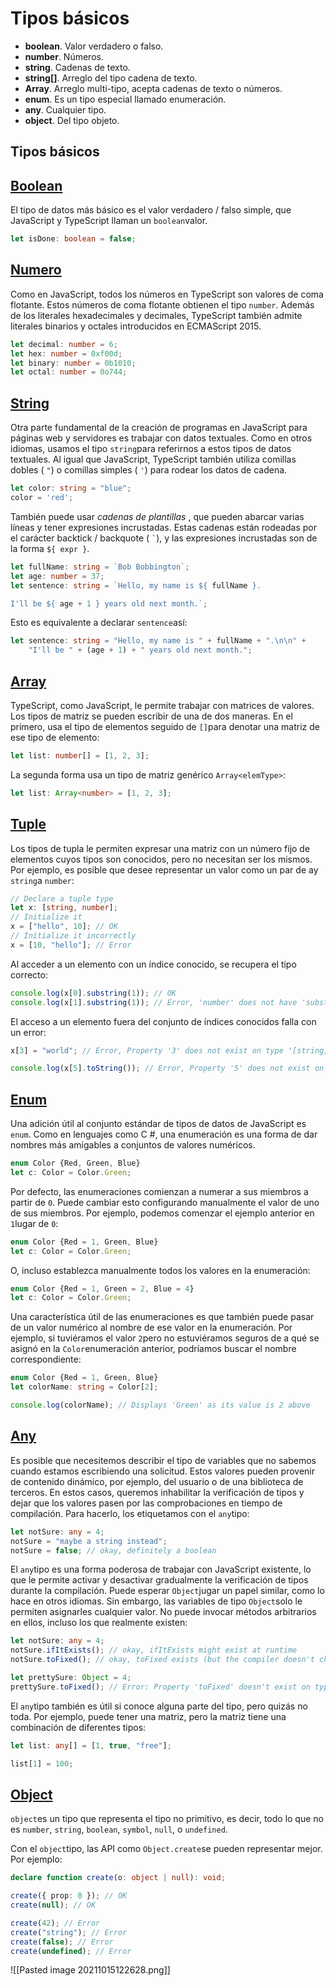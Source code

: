 # Tipos básicos

-   **boolean**. Valor verdadero o falso.
-   **number**. Números.
-   **string**. Cadenas de texto.
-   **string[]**. Arreglo del tipo cadena de texto.
-   **Array**. Arreglo multi-tipo, acepta cadenas de texto o números.
-   **enum**. Es un tipo especial llamado enumeración.
-   **any**. Cualquier tipo.
-   **object**. Del tipo objeto.

## Tipos básicos

## [Boolean](https://www.typescriptlang.org/docs/handbook/basic-types.html#boolean)

El tipo de datos más básico es el valor verdadero / falso simple, que JavaScript y TypeScript llaman un `boolean`valor.

```ts
let isDone: boolean = false;
```

## [Numero](https://www.typescriptlang.org/docs/handbook/basic-types.html#number)

Como en JavaScript, todos los números en TypeScript son valores de coma flotante. Estos números de coma flotante obtienen el tipo `number`. Además de los literales hexadecimales y decimales, TypeScript también admite literales binarios y octales introducidos en ECMAScript 2015.

```ts
let decimal: number = 6;
let hex: number = 0xf00d;
let binary: number = 0b1010;
let octal: number = 0o744;
```

## [String](https://www.typescriptlang.org/docs/handbook/basic-types.html#string)

Otra parte fundamental de la creación de programas en JavaScript para páginas web y servidores es trabajar con datos textuales. Como en otros idiomas, usamos el tipo `string`para referirnos a estos tipos de datos textuales. Al igual que JavaScript, TypeScript también utiliza comillas dobles ( `"`) o comillas simples ( `'`) para rodear los datos de cadena.

```ts
let color: string = "blue";
color = 'red';

```

También puede usar _cadenas de plantillas_ , que pueden abarcar varias líneas y tener expresiones incrustadas. Estas cadenas están rodeadas por el carácter backtick / backquote ( `` ` ``), y las expresiones incrustadas son de la forma `${ expr }`.

```ts
let fullName: string = `Bob Bobbington`;
let age: number = 37;
let sentence: string = `Hello, my name is ${ fullName }.

I'll be ${ age + 1 } years old next month.`;

```

Esto es equivalente a declarar `sentence`así:

```ts
let sentence: string = "Hello, my name is " + fullName + ".\n\n" +
    "I'll be " + (age + 1) + " years old next month.";

```

## [Array](https://www.typescriptlang.org/docs/handbook/basic-types.html#array)

TypeScript, como JavaScript, le permite trabajar con matrices de valores. Los tipos de matriz se pueden escribir de una de dos maneras. En el primero, usa el tipo de elementos seguido de `[]`para denotar una matriz de ese tipo de elemento:

```ts
let list: number[] = [1, 2, 3];

```

La segunda forma usa un tipo de matriz genérico `Array<elemType>`:

```ts
let list: Array<number> = [1, 2, 3];
```

## [Tuple](https://www.typescriptlang.org/docs/handbook/basic-types.html#tuple)

Los tipos de tupla le permiten expresar una matriz con un número fijo de elementos cuyos tipos son conocidos, pero no necesitan ser los mismos. Por ejemplo, es posible que desee representar un valor como un par de ay `string`a `number`:

```ts
// Declare a tuple type
let x: [string, number];
// Initialize it
x = ["hello", 10]; // OK
// Initialize it incorrectly
x = [10, "hello"]; // Error

```

Al acceder a un elemento con un índice conocido, se recupera el tipo correcto:

```ts
console.log(x[0].substring(1)); // OK
console.log(x[1].substring(1)); // Error, 'number' does not have 'substring'

```

El acceso a un elemento fuera del conjunto de índices conocidos falla con un error:

```ts
x[3] = "world"; // Error, Property '3' does not exist on type '[string, number]'.

console.log(x[5].toString()); // Error, Property '5' does not exist on type '[string, number]'.
```

## [Enum](https://www.typescriptlang.org/docs/handbook/basic-types.html#enum)

Una adición útil al conjunto estándar de tipos de datos de JavaScript es `enum`. Como en lenguajes como C #, una enumeración es una forma de dar nombres más amigables a conjuntos de valores numéricos.

```ts
enum Color {Red, Green, Blue}
let c: Color = Color.Green;

```

Por defecto, las enumeraciones comienzan a numerar a sus miembros a partir de `0`. Puede cambiar esto configurando manualmente el valor de uno de sus miembros. Por ejemplo, podemos comenzar el ejemplo anterior en `1`lugar de `0`:

```ts
enum Color {Red = 1, Green, Blue}
let c: Color = Color.Green;

```

O, incluso establezca manualmente todos los valores en la enumeración:

```ts
enum Color {Red = 1, Green = 2, Blue = 4}
let c: Color = Color.Green;

```

Una característica útil de las enumeraciones es que también puede pasar de un valor numérico al nombre de ese valor en la enumeración. Por ejemplo, si tuviéramos el valor `2`pero no estuviéramos seguros de a qué se asignó en la `Color`enumeración anterior, podríamos buscar el nombre correspondiente:

```ts
enum Color {Red = 1, Green, Blue}
let colorName: string = Color[2];

console.log(colorName); // Displays 'Green' as its value is 2 above
```

## [Any](https://www.typescriptlang.org/docs/handbook/basic-types.html#any)

Es posible que necesitemos describir el tipo de variables que no sabemos cuando estamos escribiendo una solicitud. Estos valores pueden provenir de contenido dinámico, por ejemplo, del usuario o de una biblioteca de terceros. En estos casos, queremos inhabilitar la verificación de tipos y dejar que los valores pasen por las comprobaciones en tiempo de compilación. Para hacerlo, los etiquetamos con el `any`tipo:

```ts
let notSure: any = 4;
notSure = "maybe a string instead";
notSure = false; // okay, definitely a boolean

```

El `any`tipo es una forma poderosa de trabajar con JavaScript existente, lo que le permite activar y desactivar gradualmente la verificación de tipos durante la compilación. Puede esperar `Object`jugar un papel similar, como lo hace en otros idiomas. Sin embargo, las variables de tipo `Object`solo le permiten asignarles cualquier valor. No puede invocar métodos arbitrarios en ellos, incluso los que realmente existen:

```ts
let notSure: any = 4;
notSure.ifItExists(); // okay, ifItExists might exist at runtime
notSure.toFixed(); // okay, toFixed exists (but the compiler doesn't check)

let prettySure: Object = 4;
prettySure.toFixed(); // Error: Property 'toFixed' doesn't exist on type 'Object'.

```

El `any`tipo también es útil si conoce alguna parte del tipo, pero quizás no toda. Por ejemplo, puede tener una matriz, pero la matriz tiene una combinación de diferentes tipos:

```ts
let list: any[] = [1, true, "free"];

list[1] = 100;
```

## [Object](https://www.typescriptlang.org/docs/handbook/basic-types.html#object)

`object`es un tipo que representa el tipo no primitivo, es decir, todo lo que no es `number`, `string`, `boolean`, `symbol`, `null`, o `undefined`.

Con el `object`tipo, las API como `Object.create`se pueden representar mejor. Por ejemplo:

```ts
declare function create(o: object | null): void;

create({ prop: 0 }); // OK
create(null); // OK

create(42); // Error
create("string"); // Error
create(false); // Error
create(undefined); // Error
```

![[Pasted image 20211015122628.png]]